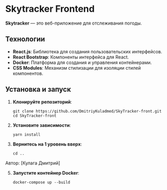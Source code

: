 # Skytracker Frontend

**Skytracker** — это веб-приложение для отслеживания погоды.

## Технологии

- **React.js**: Библиотека для создания пользовательских интерфейсов.
- **React Bootstrap**: Компоненты интерфейса для React.
- **Docker**: Платформа для создания и управления контейнерами.
- **CSS Modules**: Механизм стилизации для изоляции стилей компонентов.

## Установка и запуск

1. **Клонируйте репозиторий**:

   ```
   git clone https://github.com/DmitriyKuladmed/SkyTracker-front.git
   cd SkyTracker-front
   ```

2. **Установите зависимости**:
   ```
   yarn install
   ```
   
4. **Вернитесь на 1 уровень вверх**:
   ```
   cd ..
   ```

Автор: [Кулага Дмитрий]
   
5. **Запустите контейнер Docker**:
   ```
   docker-compose up --build
   ```
   
